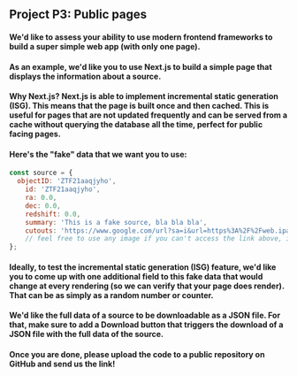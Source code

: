 ## Project P3: Public pages

#### We'd like to assess your ability to use modern frontend frameworks to build a super simple web app (with only one page).
#### As an example, we'd like you to use Next.js to build a simple page that displays the information about a source.

#### Why Next.js? Next.js is able to implement incremental static generation (ISG). This means that the page is built once and then cached. This is useful for pages that are not updated frequently and can be served from a cache without querying the database all the time, perfect for public facing pages.

#### Here's the "fake" data that we want you to use:

```javascript
const source = {
  objectID: 'ZTF21aaqjyho',
    id: 'ZTF21aaqjyho',
    ra: 0.0,
    dec: 0.0,
    redshift: 0.0,
    summary: 'This is a fake source, bla bla bla',
    cutouts: 'https://www.google.com/url?sa=i&url=https%3A%2F%2Fweb.ipac.caltech.edu%2Fstaff%2Ffmasci%2Fztf%2Fmasci_pasadena_05.04.18.pdf&psig=AOvVaw3gqvPQ6B8KclpZOIQHVOw-&ust=1702258106371000&source=images&cd=vfe&opi=89978449&ved=0CBIQjRxqFwoTCNiit-Dbg4MDFQAAAAAdAAAAABAI',
    // feel free to use any image if you can't access the link above, it's just a placeholder image
};
```

#### Ideally, to test the incremental static generation (ISG) feature, we'd like you to come up with one additional field to this fake data that would change at every rendering (so we can verify that your page does render). That can be as simply as a random number or counter.

#### We'd like the full data of a source to be downloadable as a JSON file. For that, make sure to add a **Download** button that triggers the download of a JSON file with the full data of the source.

#### Once you are done, please upload the code to a public repository on GitHub and send us the link!